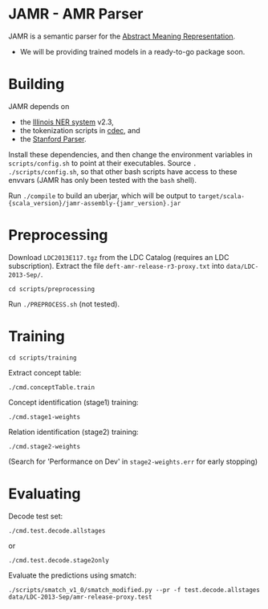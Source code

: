 JAMR - AMR Parser
=================

JAMR is a semantic parser for the [Abstract Meaning Representation](http://amr.isi.edu/).

- We will be providing trained models in a ready-to-go package soon.


Building
========

JAMR depends on

 * the [Illinois NER system](http://cogcomp.cs.illinois.edu/page/download_view/NETagger) v2.3,
 * the tokenization scripts in [cdec](https://github.com/redpony/cdec), and 
 * the [Stanford Parser](http://nlp.stanford.edu/software/lex-parser.shtml).

Install these dependencies, and then change the environment variables in
`scripts/config.sh` to point at their executables.
Source `. ./scripts/config.sh`, so that other bash scripts have access to these envvars (JAMR has only been tested with the `bash` shell).
 
Run `./compile` to build an uberjar, which will be output to
    `target/scala-{scala_version}/jamr-assembly-{jamr_version}.jar`


Preprocessing
=============

Download `LDC2013E117.tgz` from the LDC Catalog (requires an LDC subscription).
Extract the file `deft-amr-release-r3-proxy.txt` into `data/LDC-2013-Sep/`.

    cd scripts/preprocessing

Run `./PREPROCESS.sh` (not tested).


Training
========

    cd scripts/training

Extract concept table:

    ./cmd.conceptTable.train

Concept identification (stage1) training:

    ./cmd.stage1-weights

Relation identification (stage2) training:

    ./cmd.stage2-weights

(Search for 'Performance on Dev' in `stage2-weights.err` for early stopping)


Evaluating
==========

Decode test set:

    ./cmd.test.decode.allstages

  or

    ./cmd.test.decode.stage2only

Evaluate the predictions using smatch:

    ./scripts/smatch_v1_0/smatch_modified.py --pr -f test.decode.allstages data/LDC-2013-Sep/amr-release-proxy.test
